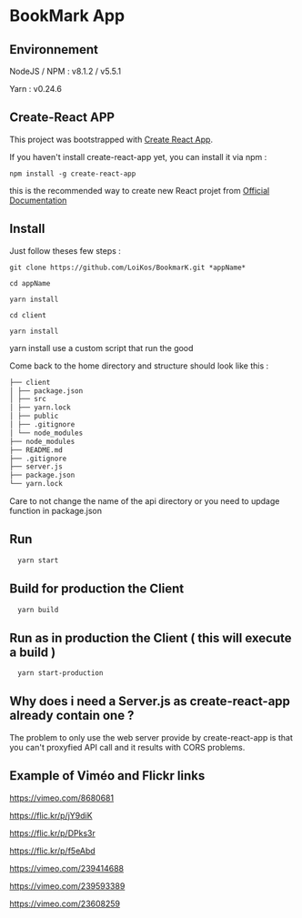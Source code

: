 # BookMark App

## Environnement 

NodeJS / NPM : v8.1.2 / v5.5.1

Yarn :  v0.24.6

## Create-React APP

This project was bootstrapped with [Create React App](https://github.com/facebookincubator/create-react-app).

If you haven't install create-react-app yet, you can install it via npm : 

```shell
npm install -g create-react-app 
```

this is the recommended way to create new React projet from [Official Documentation](https://reactjs.org/docs/installation.html#creating-a-new-application) 

## Install

Just follow theses few steps : 

```shell 
git clone https://github.com/LoiKos/BookmarK.git *appName*

cd appName

yarn install

cd client

yarn install
```

yarn install use a custom script that run the good 

Come back to the home directory and structure should look like this :

```bash
├── client
│ ├── package.json
│ ├── src
│ ├── yarn.lock
│ ├── public
│ ├── .gitignore
│ └── node_modules
├── node_modules
├── README.md
├── .gitignore
├── server.js
├── package.json
└── yarn.lock
```

Care to not change the name of the api directory or you need to updage function in package.json

## Run 

```bash 
  yarn start
```

## Build for production the Client  

```bash 
  yarn build
```

## Run as in production the Client ( this will execute a build )

```bash 
  yarn start-production
```

## Why does i need a Server.js as create-react-app already contain one ?

The problem to only use the web server provide by create-react-app is that you can't proxyfied API call and it results with CORS problems.

## Example of Viméo and Flickr links 

https://vimeo.com/8680681

https://flic.kr/p/jY9diK

https://flic.kr/p/DPks3r

https://flic.kr/p/f5eAbd

https://vimeo.com/239414688

https://vimeo.com/239593389

https://vimeo.com/23608259

